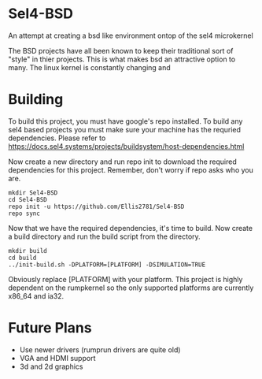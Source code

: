 # Sel4-BSD
An attempt at creating a bsd like environment ontop of the sel4 microkernel

The BSD projects have all been known to keep their traditional sort of "style" in thier projects. This is what makes bsd an attractive option to many. The linux kernel is constantly changing and 

# Building

To build this project, you must have google's repo installed. To build any sel4 based projects you must make sure your machine has the requried dependencies. Please refer to https://docs.sel4.systems/projects/buildsystem/host-dependencies.html

Now create a new directory and run repo init to download the required dependencies for this project. Remember, don't worry if repo asks who you are.

```
mkdir Sel4-BSD
cd Sel4-BSD
repo init -u https://github.com/Ellis2781/Sel4-BSD
repo sync
```

Now that we have the required dependencies, it's time to build. Now create a build directory and run the build script from the directory. 

```
mkdir build
cd build
../init-build.sh -DPLATFORM=[PLATFORM] -DSIMULATION=TRUE
```

Obviously replace [PLATFORM] with your platform. This project is highly dependent on the rumpkernel so the only supported platforms are currently x86_64 and ia32.

# Future Plans

- Use newer drivers (rumprun drivers are quite old)
- VGA and HDMI support
- 3d and 2d graphics

